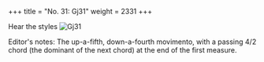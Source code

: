 +++
title = "No. 31: Gj31"
weight = 2331
+++

Hear the styles
![Gj31](/img/031DurDimM.jpg)

Editor's notes: The up-a-fifth, down-a-fourth movimento, with a passing 4/2 chord (the dominant of the next chord) at the end of the first measure.
